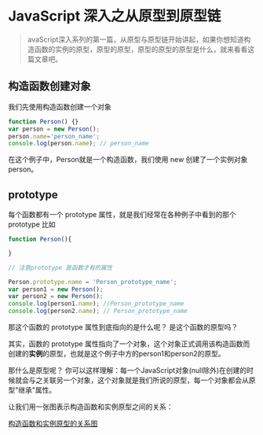 # JavaScript 深入之从原型到原型链

> avaScript深入系列的第一篇，从原型与原型链开始讲起，如果你想知道构造函数的实例的原型，原型的原型，原型的原型的原型是什么，就来看看这篇文章吧。

## 构造函数创建对象

我们先使用构造函数创建一个对象

```js
function Person() {}
var person = new Person();
person.name='person_name';
console.log(person.name); // person_name
```

在这个例子中，Person就是一个构造函数，我们使用 new 创建了一个实例对象 person。

## prototype

每个函数都有一个 prototype 属性，就是我们经常在各种例子中看到的那个 prototype 比如

```js
function Person(){

}

// 注意prototype 是函数才有的属性

Person.prototype.name = 'Person_prototype_name';
var person1 = new Person();
var person2 = new Person();
console.log(person1.name); //Person_prototype_name
console.log(person2.name); // Person_prototype_name

```

那这个函数的 prototype 属性到底指向的是什么呢？ 是这个函数的原型吗？

其实，函数的 prototype 属性指向了一个对象，这个对象正式调用该构造函数而创建的**实例**的原型，也就是这个例子中方的person1和person2的原型。

那什么是原型呢？ 你可以这样理解：每一个JavaScript对象(null除外)在创建的时候就会与之关联另一个对象，这个对象就是我们所说的原型，每一个对象都会从原型"继承"属性。

让我们用一张图表示构造函数和实例原型之间的关系：

[构造函数和实例原型的关系图](https://github.com/useryize/practice/blob/master/003/images/prototype1.png)